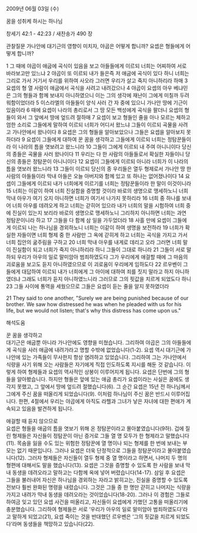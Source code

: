 2009년 06월 03일 (수)

꿈을 성취케 하시는 하나님



창세기 42:1 - 42:23 / 새찬송가 490 장


관찰질문
가나안에 대기근의 영향이 미치자, 야곱은 어떻게 합니까?
요셉은 형들에게 어떻게 합니까?

1 그 때에 야곱이 애굽에 곡식이 있음을 보고 아들들에게 이르되 너희는 어찌하여 서로 바라보고만 있느냐 2 야곱이 또 이르되 내가 들은즉 저 애굽에 곡식이 있다 하니 너희는 그리로 가서 거기서 우리를 위하여 사오라 그러면 우리가 살고 죽지 아니하리라 하매 3 요셉의 형 열 사람이 애굽에서 곡식을 사려고 내려갔으나 4 야곱이 요셉의 아우 베냐민은 그의 형들과 함께 보내지 아니하였으니 이는 그의 생각에 재난이 그에게 미칠까 두려워함이었더라 5 이스라엘의 아들들이 양식 사러 간 자 중에 있으니 가나안 땅에 기근이 있음이라 6 때에 요셉이 나라의 총리로서 그 땅 모든 백성에게 곡식을 팔더니 요셉의 형들이 와서 그 앞에서 땅에 엎드려 절하매 7 요셉이 보고 형들인 줄을 아나 모르는 체하고 엄한 소리로 그들에게 말하여 이르되 너희가 어디서 왔느냐 그들이 이르되 곡물을 사려고 가나안에서 왔나이다 8 요셉은 그의 형들을 알아보았으나 그들은 요셉을 알아보지 못하더라 9 요셉이 그들에게 대하여 꾼 꿈을 생각하고 그들에게 이르되 너희는 정탐꾼들이라 이 나라의 틈을 엿보려고 왔느니라 10 그들이 그에게 이르되 내 주여 아니니이다 당신의 종들은 곡물을 사러 왔나이다 11 우리는 다 한 사람의 아들들로서 확실한 자들이니 당신의 종들은 정탐꾼이 아니니이다 12 요셉이 그들에게 이르되 아니라 너희가 이 나라의 틈을 엿보러 왔느니라 13 그들이 이르되 당신의 종 우리들은 열두 형제로서 가나안 땅 한 사람의 아들들이라 막내 아들은 오늘 아버지와 함께 있고 또 하나는 없어졌나이다 14 요셉이 그들에게 이르되 내가 너희에게 이르기를 너희는 정탐꾼들이라 한 말이 이것이니라 15 너희는 이같이 하여 너희 진실함을 증명할 것이라 바로의 생명으로 맹세하노니 너희 막내 아우가 여기 오지 아니하면 너희가 여기서 나가지 못하리라 16 너희 중 하나를 보내어 너희 아우를 데려오게 하고 너희는 갇히어 있으라 내가 너희의 말을 시험하여 너희 중에 진실이 있는지 보리라 바로의 생명으로 맹세하노니 그리하지 아니하면 너희는 과연 정탐꾼이니라 하고 17 그들을 다 함께 삼 일을 가두었더라 18 사흘 만에 요셉이 그들에게 이르되 나는 하나님을 경외하노니 너희는 이같이 하여 생명을 보전하라 19 너희가 확실한 자들이면 너희 형제 중 한 사람만 그 옥에 갇히게 하고 너희는 곡식을 가지고 가서 너희 집안의 굶주림을 구하고 20 너희 막내 아우를 내게로 데리고 오라 그러면 너희 말이 진실함이 되고 너희가 죽지 아니하리라 하니 그들이 그대로 하니라 21 그들이 서로 말하되 우리가 아우의 일로 말미암아 범죄하였도다 그가 우리에게 애걸할 때에 그 마음의 괴로움을 보고도 듣지 아니하였으므로 이 괴로움이 우리에게 임하도다 22 르우벤이 그들에게 대답하여 이르되 내가 너희에게 그 아이에 대하여 죄를 짓지 말라고 하지 아니하였더냐 그래도 너희가 듣지 아니하였느니라 그러므로 그의 핏값을 치르게 되었도다 하니 23 그들 사이에 통역을 세웠으므로 그들은 요셉이 듣는 줄을 알지 못하였더라  

21 They said to one another, "Surely we are being punished because of our brother. We saw how distressed he was when he pleaded with us for his life, but we would not listen; that's why this distress has come upon us."

해석도움





꾼 꿈을 생각하고  
대기근은 애굽뿐 아니라 가나안에도 영향을 미쳤습니다. 그리하여 야곱은 그의 아들들에게 곡식을 사러 애굽에 내려가라고 명할 수밖에 없었습니다(1-2). 요셉 역시 대기근에 가나안에 있는 가족들이 무사한지 항상 염려하고 있었습니다. 그리하여 그는 가나안에서 식량을 사기 위해 오는 사람들은 자기에게 직접 인도하도록 지시를 해둔 것 같습니다. 이렇게 하여 형제들과 요셉의 역사적인 상봉이 이루어지게 됩니다. 요셉은 단번에 그의 형들을 알아봤습니다. 하지만 형들은 앞에 있는 애굽 총리가 요셉이라는 사실은 꿈에도 생각지 못했고, 그 앞에서 땅에 엎드려 절했습니다(6). 그 순간 요셉은 15년 전 하나님께서 그에게 주신 꿈을 떠올리게 되었습니다(9). 이처럼 하나님이 주신 꿈은 반드시 이루어집니다. 한편, 4절에서 우리는 야곱에게 아직도 라헬과 그녀가 낳은 자녀에 대한 편애가 계속되고 있음을 발견하게 됩니다.     

애걸할 때 듣지 않으므로  
요셉은 형들을 애굽의 틈을 엿보기 위해 온 정탐꾼이라고 몰아붙였습니다(9하). 겁에 질린 형제들은 자신들이 정탐꾼이 아닌 증거로 그들 열 명 모두가 한 형제라고 말했습니다(11). 목숨을 잃을 수도 있는 위험한 정탐꾼에 열 명이나 되는 형제를 한 번에 보내는 부모는 없기 때문입니다. 그러나 요셉은 더욱 단정적으로 그들을 정탐꾼이라고 몰아붙였습니다(12). 그러자 형제들은 자신들이 열두 형제 중 열 명이라고 하면서, 나머지 두 명의 형편에 대해서도 말을 했습니다(13). 요셉은 그것을 증명할 수 있도록 한 사람을 보내 막내 동생을 데려오라고 말하고는 다함께 옥에 넣어 버렸습니다(14-17). 삼일 후 요셉은 그들을 불러내어 자신은 하나님을 경외하는 자라고 밝히고는, 진실을 증명할 수 있도록 전보다 훨씬 완화된 명령을 내렸습니다. 그것은 그들 중 한 명만 갇히고 나머지는 식량을 가지고 내려가 막내 동생을 데려오라는 것이었습니다(18-20). 그러나 이 경험은 그들로 하여금 잊고 있던 요셉 사건을 떠올리고, 자신들이 요셉에게 가했던 고통을 떠올리기에 충분했습니다. 그리하여 형제들은 서로 ‘우리가 아우의 일로 말미암아 범죄하였도다’라고 말하게 되었고(21), 요셉 죽이는 것을 반대했던 르우벤은 ‘그의 핏값을 치르게 되었도다’라며 동생들을 책망하고 있습니다(22).